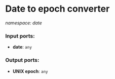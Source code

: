 # Date to epoch converter

_namespace: date_

### Input ports:

* __date__: ` any `

### Output ports:

* __UNIX epoch__: ` any `

